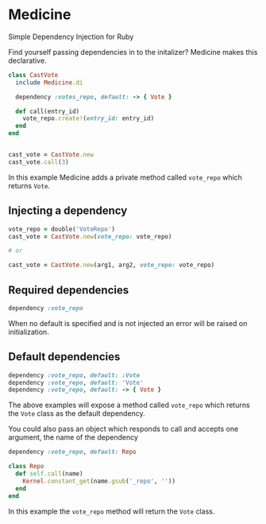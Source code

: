 # Medicine

Simple Dependency Injection for Ruby

Find yourself passing dependencies in to the initalizer? Medicine makes this
declarative.

```ruby
class CastVote
  include Medicine.di

  dependency :votes_repo, default: -> { Vote }

  def call(entry_id)
    vote_repo.create!(entry_id: entry_id)
  end
end


cast_vote = CastVote.new
cast_vote.call(3)
```

In this example Medicine adds a private method called `vote_repo` which returns `Vote`.

## Injecting a dependency

```ruby
vote_repo = double('VoteRepo')
cast_vote = CastVote.new(vote_repo: vote_repo)

# or

cast_vote = CastVote.new(arg1, arg2, vote_repo: vote_repo)
```

## Required dependencies

```ruby
dependency :vote_repo
```

When no default is specified and is not injected an error will be raised on
initialization.

## Default dependencies

```ruby
dependency :vote_repo, default: :Vote
dependency :vote_repo, default: 'Vote'
dependency :vote_repo, default: -> { Vote }
```

The above examples will expose a method called `vote_repo` which returns the 
`Vote` class as the default dependency.

You could also pass an object which responds to call and accepts one argument,
the name of the dependency

```ruby
dependency :vote_repo, default: Repo
```

```ruby
class Repo
  def self.call(name)
    Kernel.constant_get(name.gsub('_repo', ''))
  end
end
```

In this example the `vote_repo` method will return the `Vote` class.
